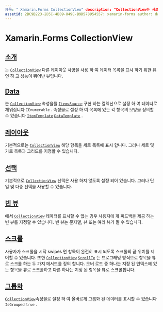 ```yaml
---
제목: " Xamarin.Forms CollectionView" description: "CollectionView는 서로 다른 레이아웃 사양을 사용 하 여 데이터 목록을 표시 하기 위한 유연 하 고 성능이 뛰어난 뷰입니다."
assetid: 2BC9B223-2D5C-4B09-849C-B9D578954557: xamarin-forms author: davidbritch: dabritch:: 07/24/2019-loc: [ Xamarin.Forms ,]입니다. Xamarin.Essentials
---
```


# <a name="xamarinforms-collectionview"></a>Xamarin.Forms CollectionView

## <a name="introduction"></a>[소개](introduction.md)

는 [`CollectionView`](xref:Xamarin.Forms.CollectionView) 다른 레이아웃 사양을 사용 하 여 데이터 목록을 표시 하기 위한 유연 하 고 성능이 뛰어난 뷰입니다.

## <a name="data"></a>[Data](populate-data.md)

는 [`CollectionView`](xref:Xamarin.Forms.CollectionView) 속성을를 [`ItemsSource`](xref:Xamarin.Forms.ItemsView.ItemsSource) 구현 하는 컬렉션으로 설정 하 여 데이터로 채워집니다 `IEnumerable` . 속성을로 설정 하 여 목록에 있는 각 항목의 모양을 정의할 수 있습니다 [`ItemTemplate`](xref:Xamarin.Forms.ItemsView.ItemTemplate) [`DataTemplate`](xref:Xamarin.Forms.DataTemplate) .

## <a name="layout"></a>[레이아웃](layout.md)

기본적으로는 [`CollectionView`](xref:Xamarin.Forms.CollectionView) 해당 항목을 세로 목록에 표시 합니다. 그러나 세로 및 가로 목록과 그리드를 지정할 수 있습니다.

## <a name="selection"></a>[선택](selection.md)

기본적으로 [`CollectionView`](xref:Xamarin.Forms.CollectionView) 선택은 사용 하지 않도록 설정 되어 있습니다. 그러나 단일 및 다중 선택을 사용할 수 있습니다.

## <a name="empty-views"></a>[빈 뷰](emptyview.md)

에서 [`CollectionView`](xref:Xamarin.Forms.CollectionView) 데이터를 표시할 수 없는 경우 사용자에 게 피드백을 제공 하는 빈 뷰를 지정할 수 있습니다. 빈 뷰는 문자열, 뷰 또는 여러 뷰가 될 수 있습니다.

## <a name="scrolling"></a>[스크롤](scrolling.md)

사용자가 스크롤을 시작 swipes 면 항목이 완전히 표시 되도록 스크롤의 끝 위치를 제어할 수 있습니다. 또한 [`CollectionView`](xref:Xamarin.Forms.CollectionView) [`ScrollTo`](xref:Xamarin.Forms.ItemsView.ScrollTo*) 는 프로그래밍 방식으로 항목을 뷰로 스크롤 하는 두 가지 메서드를 정의 합니다. 오버 로드 중 하나는 지정 된 인덱스에 있는 항목을 뷰로 스크롤하고 다른 하나는 지정 된 항목을 뷰로 스크롤합니다.

## <a name="grouping"></a>[그룹화](grouping.md)

[`CollectionView`](xref:Xamarin.Forms.CollectionView)속성을로 설정 하 여 올바르게 그룹화 된 데이터를 표시할 수 있습니다 `IsGrouped` `true` .
